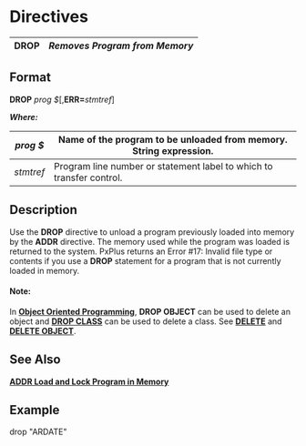 # Directives

**DROP** |  **_Removes Program from Memory_**  
---|---  
  
##  Format

**DROP** _prog_ _$_[,**ERR=**_stmtref_]  
  
**_Where:_**

_prog_ _$_ |  Name of the program to be unloaded from memory. String expression.  
---|---  
_stmtref_ |  Program line number or statement label to which to transfer control.  
  
##  Description

Use the **DROP** directive to unload a program previously loaded into memory by the **ADDR** directive. The memory used while the program was loaded is returned to the system. PxPlus returns an Error #17: Invalid file type or contents if you use a **DROP** statement for a program that is not currently loaded in memory.

#### **Note:**  
In **[Object Oriented Programming](../PxPlus%20User%20Guide/Object-Oriented%20PxPlus/Introduction.md)**, **DROP OBJECT** can be used to delete an object and **[DROP CLASS](drop_class.md)** can be used to delete a class. See **[DELETE](delete.md)** and **[DELETE OBJECT](delete_object.md)**.

##  See Also

**[ADDR Load and Lock Program in Memory](addr.md)**

##  Example

drop "ARDATE"

